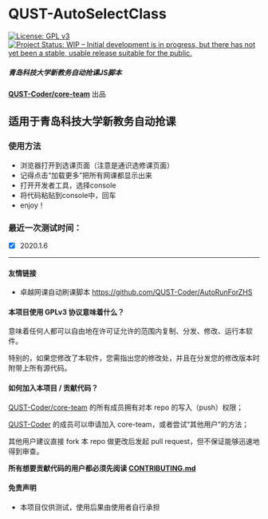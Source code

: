 # QUST-AutoSelectClass
[![License: GPL v3](https://img.shields.io/badge/License-GPLv3-blue.svg)](https://www.gnu.org/licenses/gpl-3.0)
[![Project Status: WIP – Initial development is in progress, but there has not yet been a stable, usable release suitable for the public.](https://www.repostatus.org/badges/latest/wip.svg)](https://www.repostatus.org/#wip)

##### 青岛科技大学新教务自动抢课JS脚本
**[QUST-Coder/core-team](https://github.com/orgs/QUST-Coder/teams/core-team)** 出品

## 适用于青岛科技大学新教务自动抢课
### 使用方法
- 浏览器打开到选课页面（注意是通识选修课页面）
- 记得点击“加载更多”把所有网课都显示出来
- 打开开发者工具，选择console
- 将代码粘贴到console中，回车
- enjoy！
### 最近一次测试时间：
- [x] 2020.1.6
---
#### 友情链接
- 卓越网课自动刷课脚本 https://github.com/QUST-Coder/AutoRunForZHS

#### 本项目使用 GPLv3 协议意味着什么？
意味着任何人都可以自由地在许可证允许的范围内复制、分发、修改、运行本软件。

特别的，如果您修改了本软件，您需指出您的修改处，并且在分发您的修改版本时附带上所有源代码。

#### 如何加入本项目 / 贡献代码？
[QUST-Coder/core-team](https://github.com/orgs/QUST-Coder/teams/core-team) 的所有成员拥有对本 repo 的写入（push）权限；

[QUST-Coder](https://github.com/QUST-Coder) 的成员可以申请加入 core-team，或者尝试“其他用户”的方法；

其他用户建议直接 fork 本 repo 做更改后发起 pull request，但不保证能够迅速地得到审查。

**所有想要贡献代码的用户都必须先阅读 [CONTRIBUTING.md](https://github.com/QUST-Coder/retarded-qust/blob/master/CONTRIBUTING.md)**
#### 免责声明
- 本项目仅供测试，使用后果由使用者自行承担
